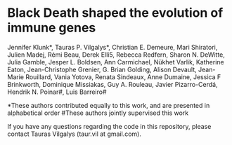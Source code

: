 # Black Death shaped the evolution of immune genes

Jennifer Klunk*, Tauras P. Vilgalys*, Christian E. Demeure, Mari Shiratori, Julien Madej, Rémi Beau, Derek Elli5, Rebecca Redfern, Sharon N. DeWitte, Julia Gamble, Jesper L. Boldsen, Ann Carmichael, Nükhet Varlik, Katherine Eaton, Jean-Christophe Grenier, G. Brian Golding, Alison Devault, Jean-Marie Rouillard, Vania Yotova, Renata Sindeaux, Anne Dumaine, Jessica F Brinkworth, Dominique Missiakas, Guy A. Rouleau, Javier Pizarro-Cerdá, Hendrik N. Poinar#, Luis Barreiro#

*These authors contributed equally to this work, and are presented in alphabetical order 
#These authors jointly supervised this work

If you have any questions regarding the code in this repository, please contact Tauras Vilgalys (taur.vil at gmail.com). 


